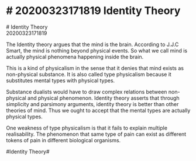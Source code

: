 # \# 20200323171819 Identity Theory

\# Identity Theory\
20200323171819

The Identity theory argues that the mind is the brain. According to J.J.C Smart, the mind is nothing beyond physical events. So what we call mind is actually physical phenomena happening inside the brain.

This is a kind of physicalism in the sense that it denies that mind exists as non-physical substance. It is also called type physicalism because it substitutes mental types with physical types.

Substance dualists would have to draw complex relations between non-physical and physical phenomenon. Identity theory asserts that through simplicity and parsimony arguments, identity theory is better than other theories of mind. Thus we ought to accept that the mental types are actually physical types.

One weakness of type physicalism is that it fails to explain multiple realisability. The phenomenon that same type of pain can exist as different tokens of pain in different biological organisms.

\#Identity Theory\#
